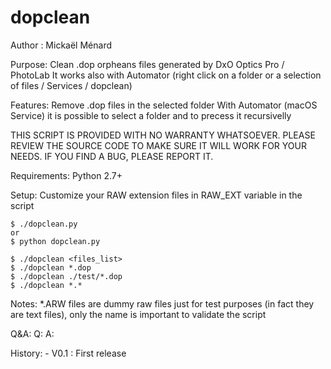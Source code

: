 dopclean
==========

Author : 
	Mickaël Ménard

Purpose:
	Clean .dop orpheans files generated by DxO Optics Pro / PhotoLab
	It works also with Automator (right click on a folder or a selection of files / Services / dopclean)

Features:
    Remove .dop files in the selected folder
    With Automator (macOS Service) it is possible to select a folder and to precess it recursivelly

THIS SCRIPT IS PROVIDED WITH NO WARRANTY WHATSOEVER. PLEASE REVIEW THE SOURCE CODE TO MAKE SURE IT WILL WORK FOR YOUR NEEDS. IF YOU FIND A BUG, PLEASE REPORT IT.

Requirements:
    Python 2.7+

Setup:
	Customize your RAW extension files in RAW_EXT variable in the script

	$ ./dopclean.py
	or
	$ python dopclean.py
	
	$ ./dopclean <files_list>
	$ ./dopclean *.dop
	$ ./dopclean ./test/*.dop
	$ ./dopclean *.*

Notes:
	*.ARW files are dummy raw files just for test purposes (in fact they are text files), only the name is important to validate the script

Q&A:
    Q: 
    A: 

History:
	- V0.1 : First release
